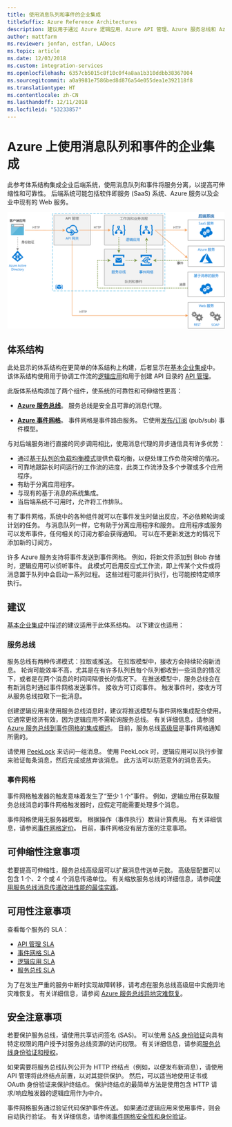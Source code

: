 ```yaml
---
title: 使用消息队列和事件的企业集成
titleSuffix: Azure Reference Architectures
description: 建议用于通过 Azure 逻辑应用、Azure API 管理、Azure 服务总线和 Azure 事件网格来实现企业集成模式的体系结构。
author: mattfarm
ms.reviewer: jonfan, estfan, LADocs
ms.topic: article
ms.date: 12/03/2018
ms.custom: integration-services
ms.openlocfilehash: 6357cb5015c8f10c0f4a8aa1b310ddbb38367004
ms.sourcegitcommit: a0a9981e7586bed8d876a54e055dea1e392118f8
ms.translationtype: HT
ms.contentlocale: zh-CN
ms.lasthandoff: 12/11/2018
ms.locfileid: "53233857"
---
```

# <a name="enterprise-integration-on-azure-using-message-queues-and-events"></a>Azure 上使用消息队列和事件的企业集成

此参考体系结构集成企业后端系统，使用消息队列和事件将服务分离，以提高可伸缩性和可靠性。 后端系统可能包括软件即服务 (SaaS) 系统、Azure 服务以及企业中现有的 Web 服务。

![适用于使用队列和事件的企业集成的参考体系结构](./_images/enterprise-integration-queues-events.png)

## <a name="architecture"></a>体系结构

此处显示的体系结构在更简单的体系结构上构建，后者显示在[基本企业集成][basic-enterprise-integration]中。 该体系结构使用用于协调工作流的[逻辑应用][logic-apps]和用于创建 API 目录的 [API 管理][apim]。

此版体系结构添加了两个组件，使系统的可靠性和可伸缩性更高：

- **[Azure 服务总线][service-bus]**。 服务总线是安全且可靠的消息代理。

- **[Azure 事件网格][event-grid]**。 事件网格是事件路由服务。 它使用[发布/订阅](../../patterns/publisher-subscriber.md) (pub/sub) 事件模型。

与对后端服务进行直接的同步调用相比，使用消息代理的异步通信具有许多优势：

- 通过[基于队列的负载均衡模式](../../patterns/queue-based-load-leveling.md)提供负载均衡，以便处理工作负荷突增的情况。
- 可靠地跟踪长时间运行的工作流的进度，此类工作流涉及多个步骤或多个应用程序。
- 有助于分离应用程序。
- 与现有的基于消息的系统集成。
- 当后端系统不可用时，允许将工作排队。

有了事件网格，系统中的各种组件就可以在事件发生时做出反应，不必依赖轮询或计划的任务。 与消息队列一样，它有助于分离应用程序和服务。 应用程序或服务可以发布事件，任何相关的订阅方都会获得通知。 可以在不更新发送方的情况下添加新的订阅方。

许多 Azure 服务支持将事件发送到事件网格。 例如，将新文件添加到 Blob 存储时，逻辑应用可以侦听事件。 此模式可启用反应式工作流，即上传某个文件或将消息置于队列中会启动一系列过程。 这些过程可能并行执行，也可能按特定顺序执行。

## <a name="recommendations"></a>建议

[基本企业集成][basic-enterprise-integration]中描述的建议适用于此体系结构。 以下建议也适用：

### <a name="service-bus"></a>服务总线

服务总线有两种传递模式：拉取或推送。 在拉取模型中，接收方会持续轮询新消息。 轮询可能效率不高，尤其是在有许多队列且每个队列都收到一些消息的情况下，或者是在两个消息的时间间隔很长的情况下。 在推送模型中，服务总线会在有新消息时通过事件网格发送事件。 接收方可订阅事件。 触发事件时，接收方可从服务总线拉取下一批消息。

创建逻辑应用来使用服务总线消息时，建议将推送模型与事件网格集成配合使用。 它通常更经济有效，因为逻辑应用不需轮询服务总线。 有关详细信息，请参阅 [Azure 服务总线到事件网格的集成概述](/azure/service-bus-messaging/service-bus-to-event-grid-integration-concept)。 目前，服务总线[高级层](https://azure.microsoft.com/pricing/details/service-bus/)是事件网格通知所需的。

请使用 [PeekLock](/azure/service-bus-messaging/service-bus-messaging-overview#queues) 来访问一组消息。 使用 PeekLock 时，逻辑应用可以执行步骤来验证每条消息，然后完成或放弃该消息。 此方法可以防范意外的消息丢失。

### <a name="event-grid"></a>事件网格

事件网格触发器的触发意味着发生了“至少 1 个”事件。 例如，逻辑应用在获取服务总线消息的事件网格触发器时，应假定可能需要处理多个消息。

事件网格使用无服务器模型。 根据操作（事件执行）数目计算费用。 有关详细信息，请参阅[事件网格定价](https://azure.microsoft.com/pricing/details/event-grid/)。 目前，事件网格没有层方面的注意事项。

## <a name="scalability-considerations"></a>可伸缩性注意事项

若要提高可伸缩性，服务总线高级层可以扩展消息传送单元数。 高级层配置可以包含 1 个、2 个或 4 个消息传递单位。 有关缩放服务总线的详细信息，请参阅[使用服务总线消息传递改进性能的最佳实践](/azure/service-bus-messaging/service-bus-performance-improvements)。

## <a name="availability-considerations"></a>可用性注意事项

查看每个服务的 SLA：

- [API 管理 SLA][apim-sla]
- [事件网格 SLA][event-grid-sla]
- [逻辑应用 SLA][logic-apps-sla]
- [服务总线 SLA][sb-sla]

为了在发生严重的服务中断时实现故障转移，请考虑在服务总线高级层中实施异地灾难恢复。 有关详细信息，请参阅 [Azure 服务总线异地灾难恢复](/azure/service-bus-messaging/service-bus-geo-dr)。

## <a name="security-considerations"></a>安全注意事项

若要保护服务总线，请使用共享访问签名 (SAS)。 可以使用 [SAS 身份验证](/azure/service-bus-messaging/service-bus-sas)向具有特定权限的用户授予对服务总线资源的访问权限。 有关详细信息，请参阅[服务总线身份验证和授权](/azure/service-bus-messaging/service-bus-authentication-and-authorization)。

如果需要将服务总线队列公开为 HTTP 终结点（例如，以便发布新消息），请使用 API 管理将此终结点前置，以对其提供保护。 然后，可以适当地使用证书或 OAuth 身份验证来保护终结点。 保护终结点的最简单方法是使用包含 HTTP 请求/响应触发器的逻辑应用作为中介。

事件网格服务通过验证代码保护事件传送。 如果通过逻辑应用来使用事件，则会自动执行验证。 有关详细信息，请参阅[事件网格安全性和身份验证](/azure/event-grid/security-authentication)。

[apim]: /azure/api-management
[apim-sla]: https://azure.microsoft.com/support/legal/sla/api-management/
[event-grid]: /azure/event-grid/
[event-grid-sla]: https://azure.microsoft.com/support/legal/sla/event-grid
[logic-apps]: /azure/logic-apps/logic-apps-overview
[logic-apps-sla]: https://azure.microsoft.com/support/legal/sla/logic-apps
[sb-sla]: https://azure.microsoft.com/support/legal/sla/service-bus/
[service-bus]: /azure/service-bus-messaging/
[basic-enterprise-integration]: ./basic-enterprise-integration.md
